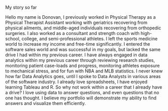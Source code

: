 My story so far

Hello my name is Donovan, I previously worked in Physical Therapy as a Physical Therapist Assistant working with geriatrics recovering from physical ailments, and middle-aged individuals recovering from orthopedic surgeries. I also worked as a consultant and strength coach with high-school, college, and semi-professional athletes. I left the sports medicine world to increase my income and free-time significantly. I entered the software sales world and was successful in my goals, but lacked the same drive I had within my previous career. I have always engaged in data analytics within my previous career through reviewing research studies, monitoring patient case-loads and progress, monitoring athletes exposure to mechanical stress, and for fun with NBA and MLB statistics. I never knew how far Data Analytics goes, until I spoke to Data Analysts in various areas of the software industry. I already love spreadsheets, I have enjoyed learning Tableau and R. So why not work within a career that I already have a drive? I love using data to answer questions, and even questions that no one has thought. I believe my portfolio will demonstrate my ability to find answers and visualize them efficiently.
